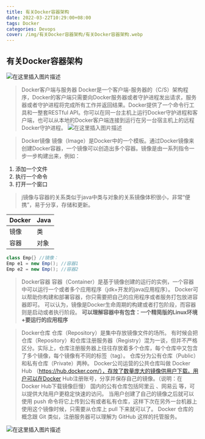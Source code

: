 ```yaml
---
title: 有关Docker容器架构
date: 2022-03-22T10:29:00+08:00
tags: Docker
categories: Devops
cover: /img/有关Docker容器架构/有关Docker容器架构.webp
---
```

<meta name="referrer" content="no-referrer" />

## 有关Docker容器架构

![在这里插入图片描述](https://img-blog.csdnimg.cn/20190408110120125.png?x-oss-process=image/watermark,type_ZmFuZ3poZW5naGVpdGk,shadow_10,text_aHR0cHM6Ly9ibG9nLmNzZG4ubmV0L3FxXzQwOTQ4Nzk1,size_16,color_FFFFFF,t_70)

>Docker客户端与服务器
>Docker是一个客户端-服务器的（C/S）架构程序，Docker的客户端只需要向Docker服务器或者守护进程发出请求，服务器或者守护进程将完成所有工作并返回结果。Docker提供了一个命令行工具和一整套RESTful API。你可以在同一台主机上运行Docker守护进程和客户端，也可以从本地的Docker客户端连接到运行在另一台宿主机上的远程Docker守护进程。
>![在这里插入图片描述](https://img-blog.csdnimg.cn/20190408110539327.png?x-oss-process=image/watermark,type_ZmFuZ3poZW5naGVpdGk,shadow_10,text_aHR0cHM6Ly9ibG9nLmNzZG4ubmV0L3FxXzQwOTQ4Nzk1,size_16,color_FFFFFF,t_70)

>Docker镜像
>镜像（Image）是Docker中的一个模板。通过Docker镜像来创建Docker容器，一个镜像可以创造出多个容器。镜像是由一系列指令一步一步构建出来，例如：
>

 1. 添加一个文件
 2. 执行一个命令
 3. 打开一个窗口

>j镜像与容器的关系类似于java中类与对象的关系镜像体积很小，非常“便携”，易于分享，存储和更新。
>
| Docker | Java |
|--|--|
| 镜像| 类 |
| 容器| 对象 |

```java
class Emp{} //镜像：
Emp e1 = new Emp(); //容器1
Emp e2 = new Emp(); //容器2
```

>Docker容器
>容器（Container）是基于镜像创建的运行的实例，一个容器中可以运行一个或者多个应用程序（jdk+开发的java应用程序）。
>Docker可以帮助你构建和部署容器，你只需要把自己的应用程序或者服务打包放进容器即可。
>可以认为，镜像是Docker生命周期的构建或者打包阶段，而容器则是启动或者执行阶段。
><strong>可以理解容器中有包含：一个精简版的Linux环境+要运行的应用程序</strong>

>Docker仓库
>仓库（Repository）是集中存放镜像文件的场所。
>有时候会把仓库（Repository）和仓库注册服务器（Registry）混为一谈，但并不严格区分。实际上，仓库注册服务器上往往存放着多个仓库，每个仓库中又包含了多个镜像，每个镜像有不同的标签（tag）。
>仓库分为公有仓库（Public）和私有仓库（Private）两种。
>Docker公司运营的公共仓库叫做 Docker Hub （<https://hub.docker.com/），存放了数量庞大的镜像供用户下载。用户可以在Docker> Hub注册账号，分享并保存自己的镜像。（说明：在Docker Hub下载镜像巨慢）
>国内的公有仓库包括阿里云 、网易云 等，可以提供大陆用户更稳定快速的访问。
>当用户创建了自己的镜像之后就可以使用 push 命令将它上传到公有或者私有仓库，这样下次在另外一台机器上使用这个镜像时候，只需要从仓库上 pull 下来就可以了。
>Docker 仓库的概念跟 Git 类似，注册服务器可以理解为 GitHub 这样的托管服务。

![在这里插入图片描述](https://img-blog.csdnimg.cn/20190408112040550.png?x-oss-process=image/watermark,type_ZmFuZ3poZW5naGVpdGk,shadow_10,text_aHR0cHM6Ly9ibG9nLmNzZG4ubmV0L3FxXzQwOTQ4Nzk1,size_16,color_FFFFFF,t_70)

